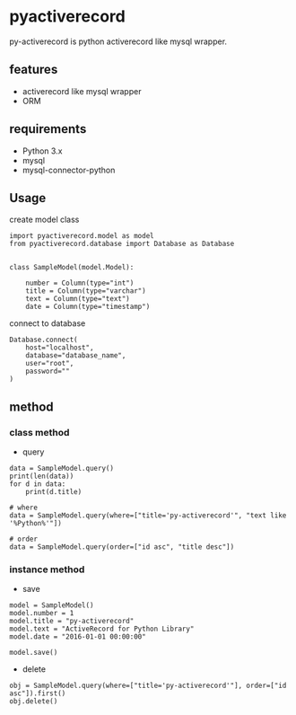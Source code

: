 # pyactiverecord
py-activerecord is python activerecord like mysql wrapper.

## features
- activerecord like mysql wrapper
- ORM

## requirements
- Python 3.x
- mysql
- mysql-connector-python

## Usage
create model class
```
import pyactiverecord.model as model
from pyactiverecord.database import Database as Database


class SampleModel(model.Model):

    number = Column(type="int")
    title = Column(type="varchar")
    text = Column(type="text")
    date = Column(type="timestamp")
```
connect to database
```
Database.connect(
    host="localhost",
    database="database_name",
    user="root",
    password=""
)
```

## method
### class method
- query
```
data = SampleModel.query()
print(len(data))
for d in data:
    print(d.title)

# where
data = SampleModel.query(where=["title='py-activerecord'", "text like '%Python%'"])

# order
data = SampleModel.query(order=["id asc", "title desc"])
```
### instance method
- save
```
model = SampleModel()
model.number = 1
model.title = "py-activerecord"
model.text = "ActiveRecord for Python Library"
model.date = "2016-01-01 00:00:00"

model.save()
```
- delete
```
obj = SampleModel.query(where=["title='py-activerecord'"], order=["id asc"]).first()
obj.delete()
```
